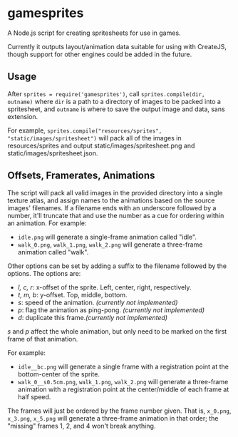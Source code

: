 # gamesprites
A Node.js script for creating spritesheets for use in games.

Currently it outputs layout/animation data suitable for using with CreateJS, though 
support for other engines could be added in the future.

## Usage

After `sprites = require('gamesprites')`, call `sprites.compile(dir, outname)` where `dir` is a path to a directory of images to be
packed into a spritesheet, and `outname` is where to save the output image and data, sans extension.

For example, `sprites.compile("resources/sprites", "static/images/spritesheet")` will pack
all of the images in resources/sprites and output static/images/spritesheet.png and static/images/spritesheet.json.

## Offsets, Framerates, Animations

The script will pack all valid images in the provided directory into a single texture atlas, and assign names to the animations based on the source images' filenames. If a filename ends with an underscore followed by a number, it'll truncate that and use the number as a cue for ordering within an animation. For example:

- `idle.png` will generate a single-frame animation called "idle".
- `walk_0.png`, `walk_1.png`, `walk_2.png` will generate a three-frame animation called "walk".

Other options can be set by adding a suffix to the filename followed by the options. The options are:

- *l, c, r*: x-offset of the sprite. Left, center, right, respectively.
- *t, m, b*: y-offset. Top, middle, bottom.
- *s*: speed of the animation. _(currently not implemented)_
- *p*: flag the animation as ping-pong. _(currently not implemented)_
- *d*: duplicate this frame._(currently not implemented)_

*s* and *p* affect the whole animation, but only need to be marked on the first frame of that animation.

For example:

- `idle__bc.png` will generate a single frame with a registration point at the bottom-center of the sprite.
- `walk_0__s0.5cm.png`, `walk_1.png`, `walk_2.png` will generate a three-frame animation with a registration point at the center/middle of each frame at half speed.

The frames will just be ordered by the frame number given. That is, `x_0.png`, `x_3.png`, `x_5.png` will generate a three-frame animation in that order; the "missing" frames 1, 2, and 4 won't break anything.
